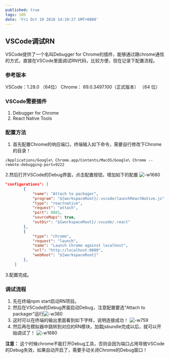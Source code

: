 ```yaml
---
published: true
tags: iOS
date: 'Fri Oct 19 2018 14:19:27 GMT+0800'
---
```

## VSCode调试RN

VSCode提供了一个名叫Debugger for Chrome的插件，能够通过跟chrome通信的方式，直接在VSCode里面调试RN代码，比较方便，现在记录下配置流程。
### 参考版本
VSCode：1.28.0 （64位）
Chrome： 69.0.3497.100（正式版本） （64 位）
### VSCode需要插件
1. Debugger for Chrome
2. React Native Tools

### 配置方法
1. 首先配置Chrome的响应端口，终端输入如下命令，需要自行修改下Chrome的目录！

```shell
/Applications/Google\ Chrome.app/Contents/MacOS/Google\ Chrome --remote-debugging-port=9222
```
2.然后打开VSCode的Debug界面，点击配置按钮，增加如下的配置
![-w1680](https://ws1.sinaimg.cn/large/006tNbRwgy1fw4gpczex0j31kw0ysdww.jpg)
 
```json
"configurations": [
        {
            "name": "Attach to packager",
            "program": "${workspaceRoot}/.vscode/launchReactNative.js",
            "type": "reactnative",
            "request": "attach",
            "port": 8081,
            "sourceMaps": true,
            "outDir": "${workspaceRoot}/.vscode/.react"
        },
        {
            "type": "chrome",
            "request": "launch",
            "name": "Launch Chrome against localhost",
            "url": "http://localhost:8080",
            "webRoot": "${workspaceRoot}"
        },
    ]
```

3.配置完成。

### 调试流程
1. 先在终端npm start启动RN项目。
2. 然后在VSCode的Debug界面启动Debug，注意配置要选“Attach to packager”运行![-w380](https://ws1.sinaimg.cn/large/006tNbRwgy1fw4gpsdsdwj30l40ngjsg.jpg)
3. 这时可以在终端的输出里面看到如下字样，说明连接成功！
![-w759](https://ws3.sinaimg.cn/large/006tNbRwgy1fw4gq6heyyj31660akmzh.jpg)
4. 然后再在模拟器中跳转到对应的RN模块，加载jsbundle完成以后，就可以开始调试了！
![-w1680](https://ws2.sinaimg.cn/large/006tNbRwgy1fw4gqffo1qj31kw0ys1kx.jpg)

**注意：**
这个时候chrome不能打开Debug工具，否则会因为端口占用导致VSCode的Debug失效，如果自动开启了，需要手动关闭Chrome的Debug窗口！
